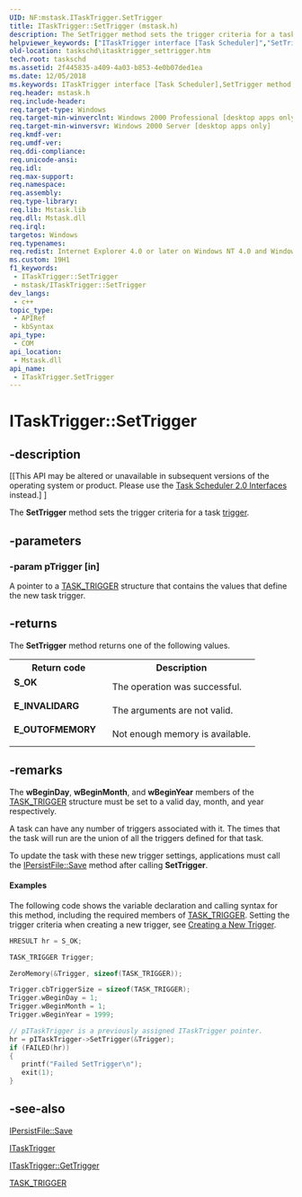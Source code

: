 ```yaml
---
UID: NF:mstask.ITaskTrigger.SetTrigger
title: ITaskTrigger::SetTrigger (mstask.h)
description: The SetTrigger method sets the trigger criteria for a task trigger.
helpviewer_keywords: ["ITaskTrigger interface [Task Scheduler]","SetTrigger method","ITaskTrigger.SetTrigger","ITaskTrigger::SetTrigger","SetTrigger","SetTrigger method [Task Scheduler]","SetTrigger method [Task Scheduler]","ITaskTrigger interface","_msb_itasktrigger_settrigger","mstask/ITaskTrigger::SetTrigger","taskschd.itasktrigger_settrigger"]
old-location: taskschd\itasktrigger_settrigger.htm
tech.root: taskschd
ms.assetid: 2f445835-a409-4a03-b853-4e0b07ded1ea
ms.date: 12/05/2018
ms.keywords: ITaskTrigger interface [Task Scheduler],SetTrigger method, ITaskTrigger.SetTrigger, ITaskTrigger::SetTrigger, SetTrigger, SetTrigger method [Task Scheduler], SetTrigger method [Task Scheduler],ITaskTrigger interface, _msb_itasktrigger_settrigger, mstask/ITaskTrigger::SetTrigger, taskschd.itasktrigger_settrigger
req.header: mstask.h
req.include-header: 
req.target-type: Windows
req.target-min-winverclnt: Windows 2000 Professional [desktop apps only]
req.target-min-winversvr: Windows 2000 Server [desktop apps only]
req.kmdf-ver: 
req.umdf-ver: 
req.ddi-compliance: 
req.unicode-ansi: 
req.idl: 
req.max-support: 
req.namespace: 
req.assembly: 
req.type-library: 
req.lib: Mstask.lib
req.dll: Mstask.dll
req.irql: 
targetos: Windows
req.typenames: 
req.redist: Internet Explorer 4.0 or later on Windows NT 4.0 and Windows 95
ms.custom: 19H1
f1_keywords:
 - ITaskTrigger::SetTrigger
 - mstask/ITaskTrigger::SetTrigger
dev_langs:
 - c++
topic_type:
 - APIRef
 - kbSyntax
api_type:
 - COM
api_location:
 - Mstask.dll
api_name:
 - ITaskTrigger.SetTrigger
---
```


# ITaskTrigger::SetTrigger


## -description

<p class="CCE_Message">[[This API may be altered or unavailable in subsequent versions of the operating system or product. Please use the <a href="https://docs.microsoft.com/windows/desktop/TaskSchd/task-scheduler-2-0-interfaces">Task Scheduler 2.0 Interfaces</a> instead.] ]

The 
<b>SetTrigger</b> method sets the trigger criteria for a task <a href="https://docs.microsoft.com/windows/desktop/TaskSchd/t">trigger</a>.

## -parameters

### -param pTrigger [in]

A pointer to a 
<a href="https://docs.microsoft.com/windows/desktop/api/mstask/ns-mstask-task_trigger">TASK_TRIGGER</a> structure that contains the values that define the new task trigger.

## -returns

The 
<b>SetTrigger</b> method returns one of the following values.

<table>
<tr>
<th>Return code</th>
<th>Description</th>
</tr>
<tr>
<td width="40%">
<dl>
<dt><b>S_OK</b></dt>
</dl>
</td>
<td width="60%">
The operation was successful.

</td>
</tr>
<tr>
<td width="40%">
<dl>
<dt><b>E_INVALIDARG</b></dt>
</dl>
</td>
<td width="60%">
The arguments are not valid.

</td>
</tr>
<tr>
<td width="40%">
<dl>
<dt><b>E_OUTOFMEMORY</b></dt>
</dl>
</td>
<td width="60%">
Not enough memory is available.

</td>
</tr>
</table>

## -remarks

The <b>wBeginDay</b>, <b>wBeginMonth</b>, and <b>wBeginYear</b> members of the 
<a href="https://docs.microsoft.com/windows/desktop/api/mstask/ns-mstask-task_trigger">TASK_TRIGGER</a> structure must be set to a valid day, month, and year respectively.

A task can have any number of triggers associated with it. The times that the task will run are the union of all the triggers defined for that task.

To update the task with these new trigger settings, applications must call the 
<a href="https://docs.microsoft.com/windows/desktop/api/objidl/nf-objidl-ipersistfile-save">IPersistFile::Save</a> method after calling 
<b>SetTrigger</b>.


#### Examples

The following code shows the variable declaration and calling syntax for this method, including the required members of 
<a href="https://docs.microsoft.com/windows/desktop/api/mstask/ns-mstask-task_trigger">TASK_TRIGGER</a>. Setting the trigger criteria when creating a new trigger, see <a href="https://docs.microsoft.com/windows/desktop/TaskSchd/creating-a-new-trigger">Creating a New Trigger</a>.


```cpp
HRESULT hr = S_OK;

TASK_TRIGGER Trigger;

ZeroMemory(&Trigger, sizeof(TASK_TRIGGER));

Trigger.cbTriggerSize = sizeof(TASK_TRIGGER);
Trigger.wBeginDay = 1;
Trigger.wBeginMonth = 1;
Trigger.wBeginYear = 1999;

// pITaskTrigger is a previously assigned ITaskTrigger pointer.
hr = pITaskTrigger->SetTrigger(&Trigger);
if (FAILED(hr))
{
   printf("Failed SetTrigger\n");
   exit(1);
}

```

## -see-also

<a href="https://docs.microsoft.com/windows/desktop/api/objidl/nf-objidl-ipersistfile-save">IPersistFile::Save</a>



<a href="https://docs.microsoft.com/windows/desktop/api/mstask/nn-mstask-itasktrigger">ITaskTrigger</a>



<a href="https://docs.microsoft.com/windows/desktop/api/mstask/nf-mstask-itasktrigger-gettrigger">ITaskTrigger::GetTrigger</a>



<a href="https://docs.microsoft.com/windows/desktop/api/mstask/ns-mstask-task_trigger">TASK_TRIGGER</a>

